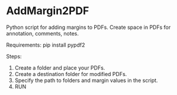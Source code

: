 # AddMargin2PDF
Python script for adding margins to PDFs. Create space in PDFs for annotation, comments, notes. 

Requirements:
pip install pypdf2

Steps:
1. Create a folder and place your PDFs.
2. Create a destination folder for modified PDFs.
3. Specify the path to folders and margin values in the script.
4. RUN
